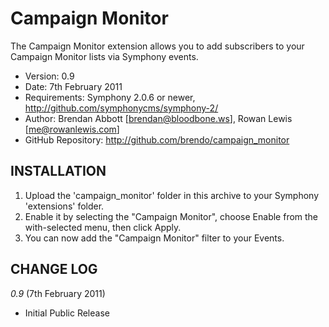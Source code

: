 # Campaign Monitor

The Campaign Monitor extension allows you to add subscribers to your Campaign Monitor
lists via Symphony events.

- Version: 0.9
- Date: 7th February 2011
- Requirements: Symphony 2.0.6 or newer, <http://github.com/symphonycms/symphony-2/>
- Author: Brendan Abbott [brendan@bloodbone.ws], Rowan Lewis [me@rowanlewis.com]
- GitHub Repository: <http://github.com/brendo/campaign_monitor>

## INSTALLATION

1. Upload the 'campaign_monitor' folder in this archive to your Symphony 'extensions' folder.
2. Enable it by selecting the "Campaign Monitor", choose Enable from the with-selected menu, then click Apply.
3. You can now add the "Campaign Monitor" filter to your Events.

## CHANGE LOG

*0.9* (7th February 2011)

- Initial Public Release